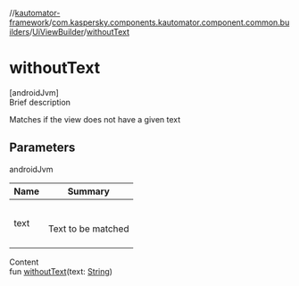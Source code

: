 //[kautomator-framework](../../index.md)/[com.kaspersky.components.kautomator.component.common.builders](../index.md)/[UiViewBuilder](index.md)/[withoutText](without-text.md)



# withoutText  
[androidJvm]  
Brief description  


Matches if the view does not have a given text



## Parameters  
  
androidJvm  
  
|  Name|  Summary| 
|---|---|
| text| <br><br>Text to be matched<br><br>
  
  
Content  
fun [withoutText](without-text.md)(text: [String](https://kotlinlang.org/api/latest/jvm/stdlib/kotlin/-string/index.html))  



